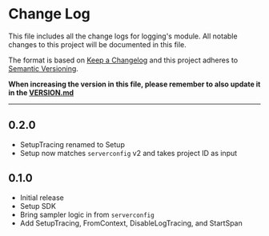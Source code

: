 # Change Log

This file includes all the change logs for logging's module.
All notable changes to this project will be documented in this file.


The format is based on [Keep a Changelog](http://keepachangelog.com/)
and this project adheres to [Semantic Versioning](http://semver.org/).

**When increasing the version in this file, please remember to also update it in the [VERSION.md](VERSION.md)**


--------------------------------------------------------------------------------
## 0.2.0
- SetupTracing renamed to Setup
- Setup now matches `serverconfig` v2 and takes project ID as input

## 0.1.0
- Initial release
- Setup SDK
- Bring sampler logic in from `serverconfig`
- Add SetupTracing, FromContext, DisableLogTracing, and StartSpan